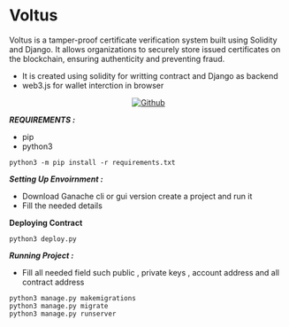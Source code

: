 # Voltus
Voltus is a tamper-proof certificate verification system built using Solidity and Django. It allows organizations to securely store issued certificates on the blockchain, ensuring authenticity and preventing fraud.
* It is created using solidity for writting contract and Django as backend 
* web3.js for wallet interction in browser 

<p align="center">
<a href="https://github.com/Exido-Rio"><img title="Github" src="https://img.shields.io/badge/Creator-Exido--Rio-brightgreen"></a>
</p>



***REQUIREMENTS :***
* pip
* python3
```
python3 -m pip install -r requirements.txt
```
***Setting Up Envoirnment :***
* Download Ganache cli or gui version create a project and run it
* Fill the needed details

**Deploying Contract**
```
python3 deploy.py
```

***Running Project :***
* Fill all needed field such public , private keys , account address and all contract address 

```
python3 manage.py makemigrations
python3 manage.py migrate
python3 manage.py runserver
```


